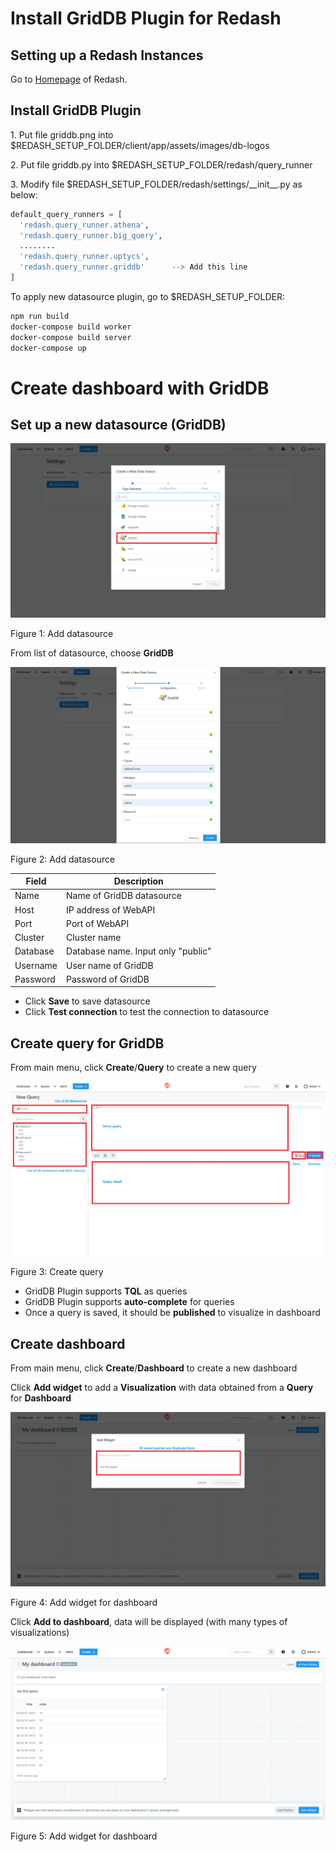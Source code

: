 
# Install GridDB Plugin for Redash

## Setting up a Redash Instances

Go to [Homepage](https://redash.io/help/open-source/setup/) of Redash.

## Install GridDB Plugin

1\. Put file griddb.png into $REDASH_SETUP_FOLDER/client/app/assets/images/db-logos

2\. Put file griddb.py into $REDASH_SETUP_FOLDER/redash/query_runner

3\. Modify file $REDASH_SETUP_FOLDER/redash/settings/\_\_init\_\_.py as below:

```py
default_query_runners = [
  'redash.query_runner.athena',
  'redash.query_runner.big_query',
  ........
  'redash.query_runner.uptycs',
  'redash.query_runner.griddb'      --> Add this line
]
```

To apply new datasource plugin, go to $REDASH_SETUP_FOLDER:

```sh
npm run build
docker-compose build worker
docker-compose build server
docker-compose up
```

# Create dashboard with GridDB

## Set up a new datasource (GridDB)

![Figure 1](pictures/list_datasource.png)

<span class="anchor" text-align="center"></span>Figure 1: Add datasource

From list of datasource, choose **GridDB**

![Figure 2](pictures/add_datasource.png)

<span class="anchor" text-align="center"></span>Figure 2: Add datasource

Field | Description
--- | --- |
Name | Name of GridDB datasource
Host | IP address of WebAPI
Port | Port of WebAPI
Cluster | Cluster name
Database | Database name. Input only "public"
Username | User name of GridDB
Password | Password of GridDB

- Click **Save** to save datasource
- Click **Test connection** to test the connection to datasource

## Create query for GridDB

From main menu, click **Create**/**Query** to create a new query

![Figure 3](pictures/create_query.png)

<span class="anchor" text-align="center"></span>Figure 3: Create query

- GridDB Plugin supports **TQL** as queries
- GridDB Plugin supports **auto-complete** for queries
- Once a query is saved, it should be **published** to visualize in dashboard

## Create dashboard

From main menu, click **Create**/**Dashboard** to create a new dashboard

Click **Add widget** to add a **Visualization** with data obtained from a **Query** for **Dashboard**

![Figure 4](pictures/create_dashboard.png)

<span class="anchor" text-align="center"></span>Figure 4: Add widget for dashboard

Click **Add to dashboard**, data will be displayed (with many types of visualizations)

![Figure 5](pictures/dashboard.png)

<span class="anchor" text-align="center"></span>Figure 5: Add widget for dashboard
